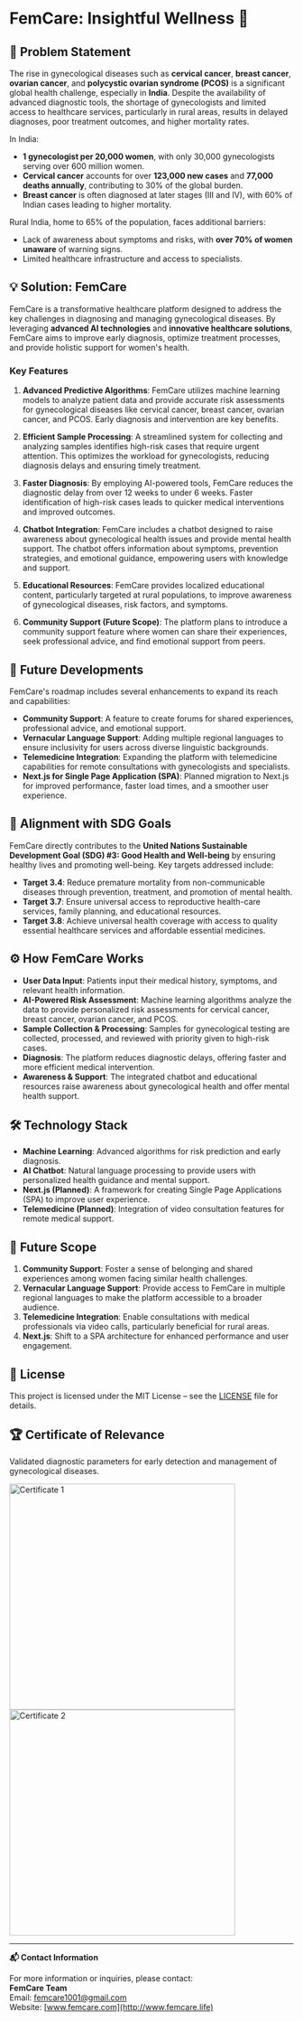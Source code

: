 # FemCare: Insightful Wellness 🌸

## 🚨 Problem Statement

The rise in gynecological diseases such as **cervical cancer**, **breast cancer**, **ovarian cancer**, and **polycystic ovarian syndrome (PCOS)** is a significant global health challenge, especially in **India**. Despite the availability of advanced diagnostic tools, the shortage of gynecologists and limited access to healthcare services, particularly in rural areas, results in delayed diagnoses, poor treatment outcomes, and higher mortality rates.

In India:
- **1 gynecologist per 20,000 women**, with only 30,000 gynecologists serving over 600 million women.
- **Cervical cancer** accounts for over **123,000 new cases** and **77,000 deaths annually**, contributing to 30% of the global burden.
- **Breast cancer** is often diagnosed at later stages (III and IV), with 60% of Indian cases leading to higher mortality.

Rural India, home to 65% of the population, faces additional barriers:
- Lack of awareness about symptoms and risks, with **over 70% of women unaware** of warning signs.
- Limited healthcare infrastructure and access to specialists.

## 💡 Solution: FemCare

FemCare is a transformative healthcare platform designed to address the key challenges in diagnosing and managing gynecological diseases. By leveraging **advanced AI technologies** and **innovative healthcare solutions**, FemCare aims to improve early diagnosis, optimize treatment processes, and provide holistic support for women's health.

### Key Features

1. **Advanced Predictive Algorithms**: FemCare utilizes machine learning models to analyze patient data and provide accurate risk assessments for gynecological diseases like cervical cancer, breast cancer, ovarian cancer, and PCOS. Early diagnosis and intervention are key benefits.

2. **Efficient Sample Processing**: A streamlined system for collecting and analyzing samples identifies high-risk cases that require urgent attention. This optimizes the workload for gynecologists, reducing diagnosis delays and ensuring timely treatment.

3. **Faster Diagnosis**: By employing AI-powered tools, FemCare reduces the diagnostic delay from over 12 weeks to under 6 weeks. Faster identification of high-risk cases leads to quicker medical interventions and improved outcomes.

4. **Chatbot Integration**: FemCare includes a chatbot designed to raise awareness about gynecological health issues and provide mental health support. The chatbot offers information about symptoms, prevention strategies, and emotional guidance, empowering users with knowledge and support.

5. **Educational Resources**: FemCare provides localized educational content, particularly targeted at rural populations, to improve awareness of gynecological diseases, risk factors, and symptoms. 

6. **Community Support (Future Scope)**: The platform plans to introduce a community support feature where women can share their experiences, seek professional advice, and find emotional support from peers.

## 🔮 Future Developments

FemCare's roadmap includes several enhancements to expand its reach and capabilities:

- **Community Support**: A feature to create forums for shared experiences, professional advice, and emotional support.
- **Vernacular Language Support**: Adding multiple regional languages to ensure inclusivity for users across diverse linguistic backgrounds.
- **Telemedicine Integration**: Expanding the platform with telemedicine capabilities for remote consultations with gynecologists and specialists.
- **Next.js for Single Page Application (SPA)**: Planned migration to Next.js for improved performance, faster load times, and a smoother user experience.

## 🎯 Alignment with SDG Goals

FemCare directly contributes to the **United Nations Sustainable Development Goal (SDG) #3: Good Health and Well-being** by ensuring healthy lives and promoting well-being. Key targets addressed include:

- **Target 3.4**: Reduce premature mortality from non-communicable diseases through prevention, treatment, and promotion of mental health.
- **Target 3.7**: Ensure universal access to reproductive health-care services, family planning, and educational resources.
- **Target 3.8**: Achieve universal health coverage with access to quality essential healthcare services and affordable essential medicines.

## ⚙️ How FemCare Works

- **User Data Input**: Patients input their medical history, symptoms, and relevant health information.
- **AI-Powered Risk Assessment**: Machine learning algorithms analyze the data to provide personalized risk assessments for cervical cancer, breast cancer, ovarian cancer, and PCOS.
- **Sample Collection & Processing**: Samples for gynecological testing are collected, processed, and reviewed with priority given to high-risk cases.
- **Diagnosis**: The platform reduces diagnostic delays, offering faster and more efficient medical intervention.
- **Awareness & Support**: The integrated chatbot and educational resources raise awareness about gynecological health and offer mental health support.

## 🛠️ Technology Stack

- **Machine Learning**: Advanced algorithms for risk prediction and early diagnosis.
- **AI Chatbot**: Natural language processing to provide users with personalized health guidance and mental support.
- **Next.js (Planned)**: A framework for creating Single Page Applications (SPA) to improve user experience.
- **Telemedicine (Planned)**: Integration of video consultation features for remote medical support.

## 🚀 Future Scope

1. **Community Support**: Foster a sense of belonging and shared experiences among women facing similar health challenges.
2. **Vernacular Language Support**: Provide access to FemCare in multiple regional languages to make the platform accessible to a broader audience.
3. **Telemedicine Integration**: Enable consultations with medical professionals via video calls, particularly beneficial for rural areas.
4. **Next.js**: Shift to a SPA architecture for enhanced performance and user engagement.

## 📜 License

This project is licensed under the MIT License – see the [LICENSE](./LICENSE) file for details.

## 🏆 Certificate of Relevance

Validated diagnostic parameters for early detection and management of gynecological diseases.

<p align="left">
  <img src="https://femcare.life/Static/img/Page%201.jpg" alt="Certificate 1" width="400"/>
  <img src="https://femcare.life/Static/img/Page%202.jpg" alt="Certificate 2" width="400"/>
</p>

---

**📬 Contact Information**

For more information or inquiries, please contact:  
**FemCare Team**  
Email: femcare1001@gmail.com  
Website: [www.femcare.com](http://www.femcare.life)
